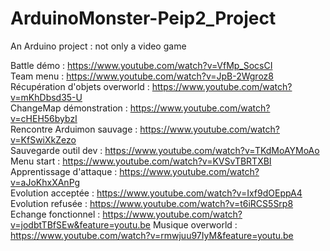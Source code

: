 # ArduinoMonster-Peip2_Project
An Arduino project : not only a video game

Battle démo : https://www.youtube.com/watch?v=VfMp_SocsCI                                                                                 
Team menu : https://www.youtube.com/watch?v=JpB-2Wgroz8                                                                                   
Récupération d'objets overworld : https://www.youtube.com/watch?v=mKhDbsd35-U                                                             
ChangeMap démonstration : https://www.youtube.com/watch?v=cHEH56bybzI                                                                     
Rencontre Arduimon sauvage : https://www.youtube.com/watch?v=KfSwiXkZezo                                                                   
Sauvegarde outil dev : https://www.youtube.com/watch?v=TKdMoAYMoAo                                                                         
Menu start : https://www.youtube.com/watch?v=KVSvTBRTXBI                                                                                   
Apprentissage d'attaque : https://www.youtube.com/watch?v=aJoKhxXAnPg                                                                     
Evolution acceptée : https://www.youtube.com/watch?v=Ixf9dOEppA4                                                                           
Evolution refusée : https://www.youtube.com/watch?v=t6iRCS5Srp8                                                                           
Echange fonctionnel : https://www.youtube.com/watch?v=jodbtTBfSEw&feature=youtu.be
                                                Musique overworld : https://www.youtube.com/watch?v=rmwjuu97IyM&feature=youtu.be

